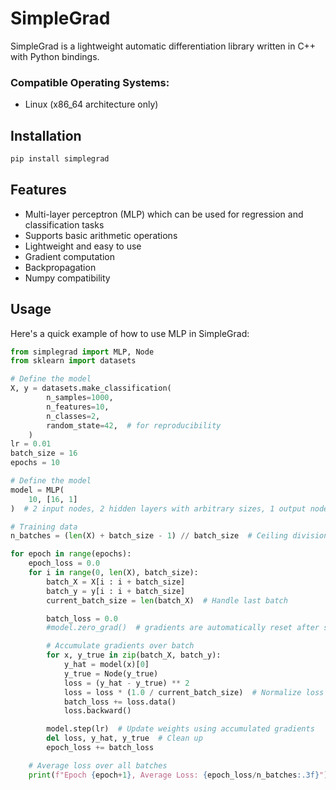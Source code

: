 # SimpleGrad

SimpleGrad is a lightweight automatic differentiation library written in C++ with Python bindings.

### Compatible Operating Systems:
- Linux (x86_64 architecture only)

## Installation
```bash
pip install simplegrad
```

## Features

- Multi-layer perceptron (MLP) which can be used for regression and classification tasks
- Supports basic arithmetic operations
- Lightweight and easy to use
- Gradient computation
- Backpropagation
- Numpy compatibility


## Usage

Here's a quick example of how to use MLP in SimpleGrad:

```python
from simplegrad import MLP, Node
from sklearn import datasets

# Define the model
X, y = datasets.make_classification(
        n_samples=1000,
        n_features=10,
        n_classes=2,
        random_state=42,  # for reproducibility
    )
lr = 0.01
batch_size = 16
epochs = 10

# Define the model
model = MLP(
    10, [16, 1]
)  # 2 input nodes, 2 hidden layers with arbitrary sizes, 1 output node

# Training data
n_batches = (len(X) + batch_size - 1) // batch_size  # Ceiling division

for epoch in range(epochs):
    epoch_loss = 0.0
    for i in range(0, len(X), batch_size):
        batch_X = X[i : i + batch_size]
        batch_y = y[i : i + batch_size]
        current_batch_size = len(batch_X)  # Handle last batch

        batch_loss = 0.0
        #model.zero_grad()  # gradients are automatically reset after step function

        # Accumulate gradients over batch
        for x, y_true in zip(batch_X, batch_y):
            y_hat = model(x)[0]
            y_true = Node(y_true)
            loss = (y_hat - y_true) ** 2
            loss = loss * (1.0 / current_batch_size)  # Normalize loss
            batch_loss += loss.data()
            loss.backward()

        model.step(lr)  # Update weights using accumulated gradients
        del loss, y_hat, y_true  # Clean up
        epoch_loss += batch_loss

    # Average loss over all batches
    print(f"Epoch {epoch+1}, Average Loss: {epoch_loss/n_batches:.3f}")
```



